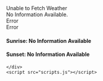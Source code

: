 <!DOCTYPE html>
<html lang="en">

<head>
    <meta charset="UTF-8">
    <meta name="viewport" content="width=device-width, initial-scale=1.0">
    <meta http-equiv="X-UA-Compatible" content="ie=edge">
    <title>Weather app</title>
    <link rel="stylesheet" href="styles.css" />
    <!-- Google Fonts -->
    <link rel="preconnect" href="https://fonts.gstatic.com">
    <link href="https://fonts.googleapis.com/css2?family=Lora:ital,wght@0,700;1,600&display=swap" rel="stylesheet">
</head>

<body>
    <div class="container">
        <img src="" alt="" srcset="" id="weather-icon">
        <div id="location">Unable to Fetch Weather</div>
        <div class="desc">No Information Available.</div>
        <div class="weather">
            <div class="c">Error</div>
            <div class="circle"></div>
            <div class="f">Error</div>
        </div>
        <div class="info">
            <h4>Sunrise: <span class="sunrise">No Information Available</span></h4>
            <h4>Sunset: <span class="sunset">No Information Available</span></h4>
        </div>

    </div>
    <script src="scripts.js"></script>
</body>

</html>
